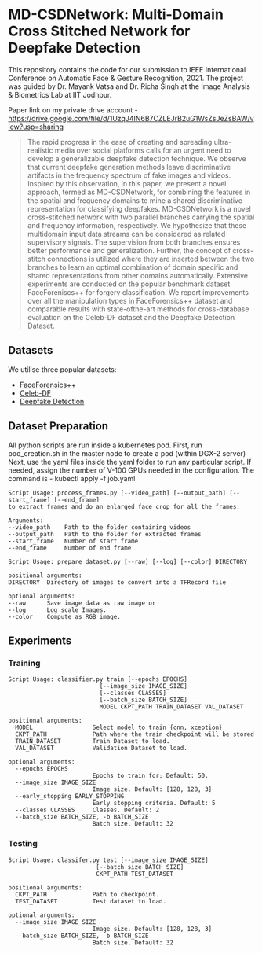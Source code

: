 # MD-CSDNetwork: Multi-Domain Cross Stitched Network for Deepfake Detection

This repository contains the code for our submission to IEEE International Conference on Automatic Face & Gesture Recognition, 2021. 
The project was guided by Dr. Mayank Vatsa and Dr. Richa Singh at the Image Analysis & Biometrics Lab at IIT Jodhpur.

Paper link on my private drive account - https://drive.google.com/file/d/1UzqJ4IN6B7CZLEJrB2uG1WsZsJeZsBAW/view?usp=sharing

>The rapid progress in the ease of creating and spreading ultra-realistic media over social platforms calls for an urgent need to develop a generalizable deepfake detection technique. We observe that current deepfake generation methods leave discriminative artifacts in the frequency spectrum of fake images and videos. Inspired by this observation, in this paper, we present a novel approach, termed as MD-CSDNetwork, for combining the features in the spatial and frequency domains to mine a shared discriminative representation for classifying deepfakes. MD-CSDNetwork is a novel cross-stitched network with two parallel branches carrying the spatial and frequency information, respectively. We hypothesize that these multidomain input data streams can be considered as related supervisory signals. The supervision from both branches ensures better performance and generalization. Further, the concept of cross-stitch connections is utilized where they are inserted between the two branches to learn an optimal combination of domain specific and shared representations from other domains automatically. Extensive experiments are conducted on the popular benchmark dataset FaceForeniscs++ for forgery classification. We report improvements over all the manipulation types in FaceForensics++ dataset and comparable results with state-ofthe-art methods for cross-database evaluation on the Celeb-DF
dataset and the Deepfake Detection Dataset.

## Datasets

We utilise three popular datasets:
* [FaceForensics++](https://github.com/ondyari/FaceForensics)
* [Celeb-DF](http://www.cs.albany.edu/~lsw/celeb-deepfakeforensics.html)
* [Deepfake Detection](https://github.com/ondyari/FaceForensics/tree/master/dataset/DeepFakeDetection)

## Dataset Preparation

All python scripts are run inside a kubernetes pod.
First, run pod_creation.sh in the master node to create a pod (within DGX-2 server)
Next, use the yaml files inside the yaml folder to run any particular script. If needed, assign the number of V-100 GPUs needed in the configuration.
The command is - kubectl apply -f job.yaml

``` 
Script Usage: process_frames.py [--video_path] [--output_path] [--start_frame] [--end_frame] 
to extract frames and do an enlarged face crop for all the frames. 

Arguments:
--video_path    Path to the folder containing videos
--output_path   Path to the folder for extracted frames
--start_frame   Number of start frame
--end_frame     Number of end frame

Script Usage: prepare_dataset.py [--raw] [--log] [--color] DIRECTORY

positional arguments:
DIRECTORY  Directory of images to convert into a TFRecord file

optional arguments:
--raw      Save image data as raw image or 
--log      Log scale Images.
--color    Compute as RGB image.
```
## Experiments

### Training
```
Script Usage: classifier.py train [--epochs EPOCHS]
                          [--image_size IMAGE_SIZE]
                          [--classes CLASSES]
                          [--batch_size BATCH_SIZE]
                          MODEL CKPT_PATH TRAIN_DATASET VAL_DATASET

positional arguments:
  MODEL                 Select model to train {cnn, xception}
  CKPT_PATH             Path where the train checkpoint will be stored
  TRAIN_DATASET         Train Dataset to load.
  VAL_DATASET           Validation Dataset to load.

optional arguments:
  --epochs EPOCHS
                        Epochs to train for; Default: 50.
  --image_size IMAGE_SIZE
                        Image size. Default: [128, 128, 3]
  --early_stopping EARLY_STOPPING
                        Early stopping criteria. Default: 5
  --classes CLASSES     Classes. Default: 2
  --batch_size BATCH_SIZE, -b BATCH_SIZE
                        Batch size. Default: 32

```

### Testing
```
Script Usage: classifer.py test [--image_size IMAGE_SIZE]
                         [--batch_size BATCH_SIZE]
                         CKPT_PATH TEST_DATASET

positional arguments:
  CKPT_PATH             Path to checkpoint.
  TEST_DATASET          Test dataset to load.

optional arguments:
  --image_size IMAGE_SIZE
                        Image size. Default: [128, 128, 3]
  --batch_size BATCH_SIZE, -b BATCH_SIZE
                        Batch size. Default: 32
```
